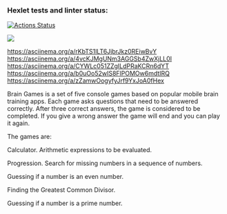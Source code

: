 ### Hexlet tests and linter status:
[![Actions Status](https://github.com/lilialitv/java-project-61/workflows/hexlet-check/badge.svg)](https://github.com/lilialitv/java-project-61/actions)

<a href="https://codeclimate.com/github/lilialitv/java-project-61/maintainability"><img 
src="https://api.codeclimate.com/v1/badges/4dcd9d598cb71e07c3bb/maintainability" /></a>

https://asciinema.org/a/rKbTS1lLT6JjbrJkz0REiwBvY
https://asciinema.org/a/4vcKJMgUNm3AGGSb4ZwXjLL0I
https://asciinema.org/a/CYWLc051ZZgILdPRaKCRn6dYT
https://asciinema.org/a/b0uOo52wIS8FlPOMOw6mdtIRQ
https://asciinema.org/a/zZamwOogyfyJrf9YxJoA0fHex

Brain Games is a set of five console games based on popular mobile brain training apps. Each game asks questions that need to be answered correctly. After three correct answers, the game is considered to be completed. If you give a wrong answer the game will end and you can play it again.

The games are:

Calculator. Arithmetic expressions to be evaluated.

Progression. Search for missing numbers in a sequence of numbers.

Guessing if a number is an even number.

Finding the Greatest Common Divisor.

Guessing if a number is a  prime number.
